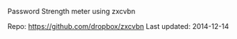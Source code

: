 Password Strength meter using zxcvbn

Repo: https://github.com/dropbox/zxcvbn
Last updated: 2014-12-14
